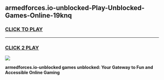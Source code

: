 
## armedforces.io-unblocked-Play-Unblocked-Games-Online-19knq
<h3>
<a href="https://premium76.site?title=armedforces.io-unblocked&ref=25A">CLICK TO PLAY</a></h3>
<hr>

<h3>
<a href="https://premium76.site?title=armedforces.io-unblocked&ref=25A">CLICK 2 PLAY</a>
  
</h3>

<a href="https://premium76.site?title=armedforces.io-unblocked&ref=25A"><img src="https://clearcache.store/games.png"></a>


**armedforces.io-unblocked games unblocked: Your Gateway to Fun and Accessible Online Gaming**
